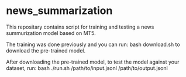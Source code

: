 # news_summarization

This repositary contains script for training and testing a news summurization model based on MT5.

The training was done previously and you can run:
	bash download.sh
to download the pre-trained model.

After downloading the pre-trained model, to test the model against your dataset, run:
	bash ./run.sh /path/to/input.jsonl /path/to/output.jsonl

